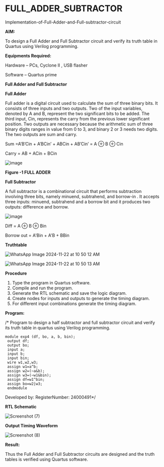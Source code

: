 # FULL_ADDER_SUBTRACTOR

Implementation-of-Full-Adder-and-Full-subtractor-circuit

**AIM:**

To design a Full Adder and Full Subtractor circuit and verify its truth table in Quartus using Verilog programming.

**Equipments Required:**

Hardware – PCs, Cyclone II , USB flasher

Software – Quartus prime

**Full Adder and Full Subtractor**

**Full Adder**

Full adder is a digital circuit used to calculate the sum of three binary bits. It consists of three inputs and two outputs. Two of the input variables, denoted by A and B, represent the two significant bits to be added. The third input, Cin, represents the carry from the previous lower significant position. Two outputs are necessary because the arithmetic sum of three binary digits ranges in value from 0 to 3, and binary 2 or 3 needs two digits. The two outputs are sum and carry.

Sum =A’B’Cin + A’BCin’ + ABCin + AB’Cin’ = A ⊕ B ⊕ Cin 

Carry = AB + ACin + BCin

![image](https://github.com/naavaneetha/FULL_ADDER_SUBTRACTOR/assets/154305477/0f30ba51-5ffb-4198-845f-18e054f675e7)

**Figure -1 FULL ADDER**

**Full Subtractor**

A full subtractor is a combinational circuit that performs subtraction involving three bits, namely minuend, subtrahend, and borrow-in . It accepts three inputs: minuend, subtrahend and a borrow bit and it produces two outputs: difference and borrow.

![image](https://github.com/naavaneetha/FULL_ADDER_SUBTRACTOR/assets/154305477/02b24f51-ab51-4304-9ad6-7b81ffc1ead5)

Diff = A ⊕ B ⊕ Bin 

Borrow out = A'Bin + A'B + BBin

**Truthtable**

![WhatsApp Image 2024-11-22 at 10 50 12 AM](https://github.com/user-attachments/assets/f698bb7c-5772-4048-9717-4ba0a4439897)


![WhatsApp Image 2024-11-22 at 10 50 13 AM](https://github.com/user-attachments/assets/804a67b7-a1c7-42bc-8174-1783f4c00bc2)


**Procedure**

1. Type the program in Quartus software.
 2. Compile and run the program.
 3. Generate the RTL schematic and save the logic diagram.
4. Create nodes for inputs and outputs to generate the timing diagram.
 5. For different input combinations generate the timing diagram.

**Program:**

/* Program to design a half subtractor and full subtractor circuit and verify its truth table in quartus using Verilog programming.

```
module exp4 (df, bo, a, b, bin);
 output df;
 output bo;
 input a;
 input b;
 input bin;
 wire w1,w2,w3;
 assign w1=a^b;
 assign w2=(~a&b); 
 assign w3=(~w1&bin);
 assign df=w1^bin;
 assign bo=w2|w3;
 endmodule
```

Developed by: RegisterNumber: 24000491*/

**RTL Schematic**

![Screenshot (7)](https://github.com/user-attachments/assets/eca59804-ecad-4867-ac5a-17705cc99f9e)


**Output Timing Waveform**


![Screenshot (8)](https://github.com/user-attachments/assets/771712d0-2fc0-4f74-869d-d82fc6b22c78)



**Result:**

Thus the Full Adder and Full Subtractor circuits are designed and the truth tables is verified using Quartus software.



